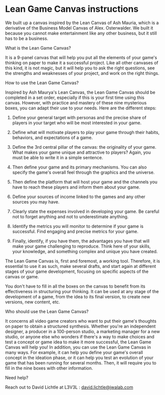 
# Lean Game Canvas instructions


We built up a canvas inspired by the Lean Canvas of Ash Mauria, which is a derivative of the Business Model Canvas of Alex. Osterwalder. We built it because you cannot make entertainment like any other business, but it still has to be a business.

What is the Lean Game Canvas?

It is a 9-panel canvas that will help you put all the elements of your game's thinking on paper to make it a successful project.
Like all other canvases of this kind, it is not magic, but it will help you to ask the right questions, see the strengths and weaknesses of your project, and work on the right things.

How to use the Lean Game Canvas?

Inspired by Ash Maurya's Lean Canvas, the Lean Game Canvas should be completed in a set order, especially if this is your first time using this canvas. However, with practice and mastery of these nine mysterious boxes, you can adapt their use to your needs. Here are the different steps:

1. Define your general target with personas and the precise share of players in your target who will be most interested in your game.

2. Define what will motivate players to play your game through their habits, behaviors, and expectations of a game.

3. Define the 3rd central pillar of the canvas: the originality of your game. What makes your game unique and attractive to players? Again, you must be able to write it in a simple sentence.

4. Then define your game and its primary mechanisms. You can also specify the game's overall feel through the graphics and the universe.

5. Then define the platform that will host your game and the channels you have to reach these players and inform them about your game.

6. Define your sources of income linked to the games and any other sources you may have.

7. Clearly state the expenses involved in developing your game. Be careful not to forget anything and not to underestimate anything.

8. Identify the metrics you will monitor to determine if your game is successful. Find engaging and precise metrics for your game.

9. Finally, identify, if you have them, the advantages you have that will make your game challenging to reproduce. Think here of your skills, your knowledge, and something complex and unique you have created.

The Lean Game Canvas is, first and foremost, a working tool. Therefore, it is essential to use it as such, make several drafts, and start again at different stages of your game development, focusing on specific aspects of the canvas or game.

You don't have to fill in all the boxes on the canvas to benefit from its effectiveness in structuring your thinking. It can be used at any stage of the development of a game, from the idea to its final version, to create new versions, new content, etc.

Who should use the Lean Game Canvas?

It concerns all video game creators who want to put their game's thoughts on paper to obtain a structured synthesis.
Whether you're an independent designer, a producer in a 100-person studio, a marketing manager for a new studio, or anyone else who wonders if there's a way to make choices and test a concept or game idea to make it more successful, the Lean Game Canvas will help you!
In addition, you can use the Lean Game Canvas in many ways. For example, it can help you define your game's overall concept in the ideation phase, or it can help you test an evolution of your game that has been running for several months. Then, it will require you to fill in the nine boxes with other information.

Need help?

Reach out to David Lichtle at L3V3L : david.lichtle@jwalab.com
